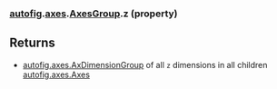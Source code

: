 ### [autofig](autofig.md).[axes](autofig.axes.md).[AxesGroup](autofig.axes.AxesGroup.md).z (property)




Returns
----------
* [autofig.axes.AxDimensionGroup](autofig.axes.AxDimensionGroup.md) of all `z` dimensions in all children
    [autofig.axes.Axes](autofig.axes.Axes.md)

